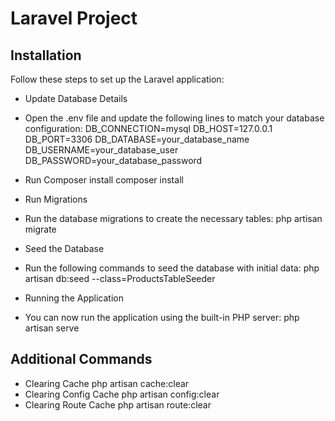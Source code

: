 # Laravel  Project

## Installation

Follow these steps to set up the Laravel application:

- Update Database Details
- Open the .env file and update the following lines to match your database configuration:
    DB_CONNECTION=mysql
    DB_HOST=127.0.0.1
    DB_PORT=3306
    DB_DATABASE=your_database_name
    DB_USERNAME=your_database_user
    DB_PASSWORD=your_database_password

- Run Composer install
  composer install

- Run Migrations
- Run the database migrations to create the necessary tables:
    php artisan migrate

- Seed the Database
- Run the following commands to seed the database with initial data:
    php artisan db:seed --class=ProductsTableSeeder

- Running the Application
- You can now run the application using the built-in PHP server:
    php artisan serve
    
## Additional Commands

- Clearing Cache
    php artisan cache:clear
- Clearing Config Cache
    php artisan config:clear
- Clearing Route Cache
    php artisan route:clear
